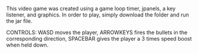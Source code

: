 This video game was created using a game loop timer, jpanels, a key listener, and graphics. In order to play, simply download the folder and run the jar file. 

CONTROLS: WASD moves the player, ARROWKEYS fires the bullets in the corresponding direction, SPACEBAR gives the player a 3 times speed boost when held down.
